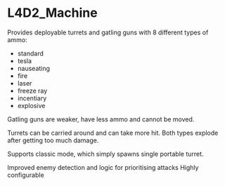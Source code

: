 # L4D2_Machine

Provides deployable turrets and gatling guns with 8 different types of ammo:

- standard
- tesla
- nauseating
- fire
- laser
- freeze ray
- incentiary
- explosive


Gatling guns are weaker, have less ammo and cannot be moved.

Turrets can be carried around and can take more hit.
Both types explode after getting too much damage.

Supports classic mode, which simply spawns single portable turret.

Improved enemy detection and logic for prioritising attacks
Highly configurable
